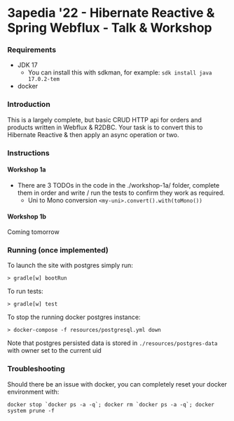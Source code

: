 # 3apedia '22 - Hibernate Reactive & Spring Webflux - Talk & Workshop

### Requirements
* JDK 17
  * You can install this with sdkman, for example: `sdk install java 17.0.2-tem`
* docker

### Introduction
This is a largely complete, but basic CRUD HTTP api for orders and products written in Webflux & R2DBC.
Your task is to convert this to Hibernate Reactive & then apply an async operation or two.

### Instructions
#### Workshop 1a
* There are 3 TODOs in the code in the ./workshop-1a/ folder, complete them in order and write / run the tests 
  to confirm they work as required.
  * Uni to Mono conversion `<my-uni>.convert().with(toMono())`

#### Workshop 1b
Coming tomorrow

### Running (once implemented)
To launch the site with postgres simply run:
```shell script
> gradle[w] bootRun
```
To run tests:
```shell script
> gradle[w] test
```

To stop the running docker postgres instance:
```shell script
> docker-compose -f resources/postgresql.yml down
```

Note that postgres persisted data is stored in `./resources/postgres-data` with owner set to the current uid

### Troubleshooting
Should there be an issue with docker, you can completely reset your docker environment with:
```shell script
docker stop `docker ps -a -q`; docker rm `docker ps -a -q`; docker system prune -f
```
